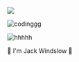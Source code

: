 ![](https://komarev.com/ghpvc/?username=suppressant)

![codinggg](https://user-images.githubusercontent.com/110358783/190035124-9d2b0d54-6010-442f-868e-2845b4c636a2.gif)

![hhhhh](https://user-images.githubusercontent.com/110358783/190035390-065f3bfa-b5f9-40d1-b485-24d4a0c56f76.gif)


👋 I'm Jack Windslow 🙂

